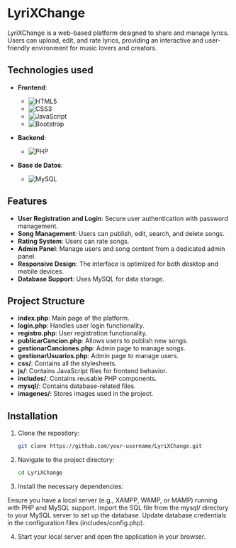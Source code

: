  # LyriXChange

LyriXChange is a web-based platform designed to share and manage lyrics. Users can upload, edit, and rate lyrics, providing an interactive and user-friendly environment for music lovers and creators. 


## Technologies used

- **Frontend**:
  - ![HTML5](https://img.shields.io/badge/-HTML5-E34F26?style=flat&logo=html5&logoColor=fff)
  - ![CSS3](https://img.shields.io/badge/-CSS3-1572B6?style=flat&logo=css3)
  - ![JavaScript](https://img.shields.io/badge/-JavaScript-F7DF1E?style=flat&logo=javascript&logoColor=000)
  - ![Bootstrap](https://img.shields.io/badge/-Bootstrap-563D7C?style=flat&logo=bootstrap&logoColor=fff)

- **Backend**:
  - ![PHP](https://img.shields.io/badge/-PHP-777BB4?style=flat&logo=php&logoColor=fff)

- **Base de Datos**:
  - ![MySQL](https://img.shields.io/badge/-MySQL-4479A1?style=flat&logo=mysql&logoColor=fff)

## Features

- **User Registration and Login**: Secure user authentication with password management.
- **Song Management**: Users can publish, edit, search, and delete songs.
- **Rating System**: Users can rate songs.
- **Admin Panel**: Manage users and song content from a dedicated admin panel.
- **Responsive Design**: The interface is optimized for both desktop and mobile devices.
- **Database Support**: Uses MySQL for data storage.

## Project Structure

- **index.php**: Main page of the platform.
- **login.php**: Handles user login functionality.
- **registro.php**: User registration functionality.
- **publicarCancion.php**: Allows users to publish new songs.
- **gestionarCanciones.php**: Admin page to manage songs.
- **gestionarUsuarios.php**: Admin page to manage users.
- **css/**: Contains all the stylesheets.
- **js/**: Contains JavaScript files for frontend behavior.
- **includes/**: Contains reusable PHP components.
- **mysql/**: Contains database-related files.
- **imagenes/**: Stores images used in the project.

## Installation

1. Clone the repository:
   ```bash
   git clone https://github.com/your-username/LyriXChange.git

2. Navigate to the project directory:
   ```bash
   cd LyriXChange
   
3. Install the necessary dependencies:

Ensure you have a local server (e.g., XAMPP, WAMP, or MAMP) running with PHP and MySQL support.
Import the SQL file from the mysql/ directory to your MySQL server to set up the database.
Update database credentials in the configuration files (includes/config.php).

4. Start your local server and open the application in your browser.
